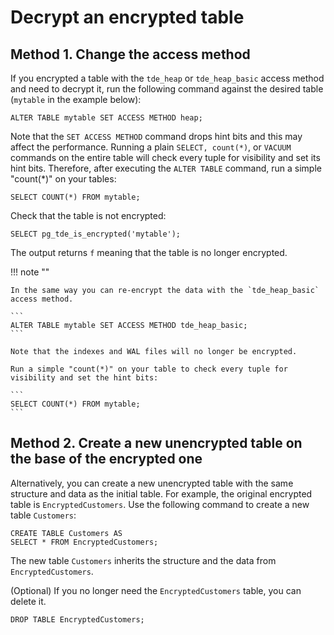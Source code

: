 # Decrypt an encrypted table

## Method 1. Change the access method

If you encrypted a table with the `tde_heap` or `tde_heap_basic` access method and need to decrypt it, run the following command against the desired table (`mytable` in the example below):

```
ALTER TABLE mytable SET ACCESS METHOD heap;
```

Note that the `SET ACCESS METHOD` command drops hint bits and this may affect the performance. Running a plain `SELECT, count(*)`, or `VACUUM` commands on the entire table will check every tuple for visibility and set its hint bits. Therefore, after executing the `ALTER TABLE` command, run a simple "count(*)" on your tables:

```
SELECT COUNT(*) FROM mytable;
```

Check that the table is not encrypted:

```
SELECT pg_tde_is_encrypted('mytable');
```

The output returns `f` meaning that the table is no longer encrypted. 

!!! note ""

    In the same way you can re-encrypt the data with the `tde_heap_basic` access method. 
    
    ```
    ALTER TABLE mytable SET ACCESS METHOD tde_heap_basic;
    ```
    
    Note that the indexes and WAL files will no longer be encrypted.
    
    Run a simple "count(*)" on your table to check every tuple for visibility and set the hint bits:

    ```
    SELECT COUNT(*) FROM mytable;
    ```


## Method 2. Create a new unencrypted table on the base of the encrypted one

Alternatively, you can create a new unencrypted table with the same structure and data as the initial table. For example, the original encrypted table is `EncryptedCustomers`. Use the following command to create a new table `Customers`: 

```
CREATE TABLE Customers AS
SELECT * FROM EncryptedCustomers;
```

The new table `Customers` inherits the structure and the data from `EncryptedCustomers`.

(Optional) If you no longer need the `EncryptedCustomers` table, you can delete it.

```
DROP TABLE EncryptedCustomers;
```

